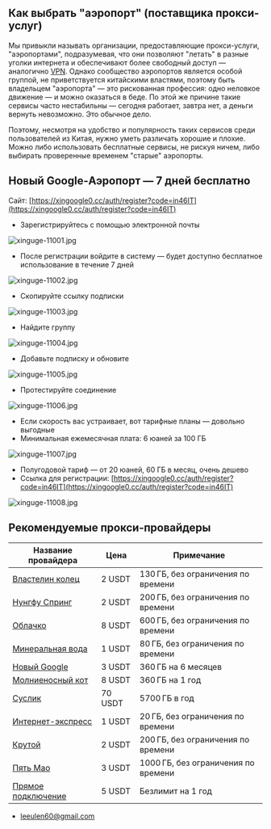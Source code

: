 ## Как выбрать "аэропорт" (поставщика прокси-услуг)

Мы привыкли называть организации, предоставляющие прокси-услуги, "аэропортами", подразумевая, что они позволяют "летать" в разные уголки интернета и обеспечивают более свободный доступ — аналогично [VPN](https://getfreevpn.info/zh). Однако сообщество аэропортов является особой группой, не приветствуется китайскими властями, поэтому быть владельцем "аэропорта" — это рискованная профессия: одно неловкое движение — и можно оказаться в беде. По этой же причине такие сервисы часто нестабильны — сегодня работает, завтра нет, а деньги вернуть невозможно. Это обычное дело.

Поэтому, несмотря на удобство и популярность таких сервисов среди пользователей из Китая, нужно уметь различать хорошие и плохие. Можно либо использовать бесплатные сервисы, не рискуя ничем, либо выбирать проверенные временем "старые" аэропорты.

## Новый Google-Аэропорт — 7 дней бесплатно

Сайт: [https://xingoogle0.cc/auth/register?code=in46IT](https://xingoogle0.cc/auth/register?code=in46IT)

* Зарегистрируйтесь с помощью электронной почты

![xinguge-11001.jpg](https://nekobox.info/img/xinguge-11001.jpg)

* После регистрации войдите в систему — будет доступно бесплатное использование в течение 7 дней

![xinguge-11002.jpg](https://nekobox.info/img/xinguge-11002.jpg)

* Скопируйте ссылку подписки

![xinguge-11003.jpg](https://nekobox.info/img/xinguge-11003.jpg)

* Найдите группу

![xinguge-11004.jpg](https://nekobox.info/img/xinguge-11004.jpg)

* Добавьте подписку и обновите

![xinguge-11005.jpg](https://nekobox.info/img/xinguge-11005.jpg)

* Протестируйте соединение

![xinguge-11006.jpg](https://nekobox.info/img/xinguge-11006.jpg)

* Если скорость вас устраивает, вот тарифные планы — довольно выгодные
* Минимальная ежемесячная плата: 6 юаней за 100 ГБ

![xinguge-11007.jpg](https://nekobox.info/img/xinguge-11007.jpg)

* Полугодовой тариф — от 20 юаней, 60 ГБ в месяц, очень дешево
* Ссылка для регистрации: [https://xingoogle0.cc/auth/register?code=in46IT](https://xingoogle0.cc/auth/register?code=in46IT)

![xinguge-11008.jpg](https://nekobox.info/img/xinguge-11008.jpg)

## Рекомендуемые прокси-провайдеры

| Название провайдера                                                           | Цена   | Примечание                          |
| ----------------------------------------------------------------------------- | ------ | ----------------------------------- |
| [Властелин колец](https://www.mojie.me/#/register?code=BpCuERz0)              | 2 USDT    | 130 ГБ, без ограничения по времени  |
| [Нунгфу Спринг](https://www.nfsq.us/#/register?code=i1fXTMYk)                 | 2 USDT    | 200 ГБ, без ограничения по времени  |
| [Облачко](https://web1.bby011.com/#/register?code=8xTTMr2f)                   | 8 USDT    | 600 ГБ, без ограничения по времени  |
| [Минеральная вода](https://5ldpe1hbmgj4ryv9.600mlt.cc/register?code=noYz548c) | 1 USDT    | 80 ГБ, без ограничения по времени   |
| [Новый Google](https://xingoogle0.cc/auth/register?code=in46IT)               | 3 USDT    | 360 ГБ на 6 месяцев                 |
| [Молниеносный кот](https://webinv02.sc-aff.cc/auth/register?code=ZqlwT1UL)    | 8 USDT    | 360 ГБ на 1 год                     |
| [Суслик](https://tuboshu.io/auth/register?code=6ulsZW)                        | 70 USDT   | 5700 ГБ в год                       |
| [Интернет-экспресс](https://wjkc66.vip?c=REZUOC)                              | 1 USDT     | 20 ГБ, без ограничения по времени   |
| [Крутой](https://6.66jc.top/#/login?code=sT9kLfc6)                            | 2 USDT    | 200 ГБ, без ограничения по времени  |
| [Пять Мао](https://www.freebb.me/#/register?code=HNjWYnFT)                    | 3 USDT    | 1000 ГБ, без ограничения по времени |
| [Прямое подключение](https://bnb.lat/buy/3)                                   | 5 USDT | Безлимит на 1 год                   |

* [leeulen60@gmail.com](mailto:leeulen60@gmail.com)



